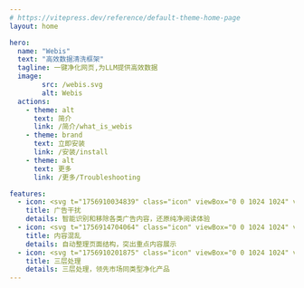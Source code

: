 ```yaml
---
# https://vitepress.dev/reference/default-theme-home-page
layout: home

hero:
  name: "Webis"
  text: "高效数据清洗框架"
  tagline: 一键净化网页,为LLM提供高效数据
  image:
        src: /webis.svg
        alt: Webis
  actions:
    - theme: alt
      text: 简介
      link: /简介/what_is_webis
    - theme: brand
      text: 立即安装
      link: /安装/install
    - theme: alt
      text: 更多
      link: /更多/Troubleshooting

features:
  - icon: <svg t="1756910034839" class="icon" viewBox="0 0 1024 1024" version="1.1" xmlns="http://www.w3.org/2000/svg" p-id="21016" width="200" height="200"><path d="M512 1024C229.2224 1024 0 794.7776 0 512S229.2224 0 512 0s512 229.2224 512 512-229.2224 512-512 512zM298.2912 307.2L153.6 682.9056h61.0304l35.2768-96.8192h161.536l35.2256 96.768h61.5936L363.52 307.2H298.2912z m-31.0272 231.5264l62.6176-169.984h2.048l62.1568 169.984H267.264zM545.0752 307.2v375.7056h135.7824c60.4672 0 106.2912-16.896 137.8304-50.5344 30.0032-32.6144 45.2608-78.3872 45.2608-137.3184 0-59.4432-14.7456-105.2672-44.1856-136.8064C788.1728 324.0448 742.4 307.2 681.8816 307.2h-136.8064z m57.344 48.9472h68.9664c47.3088 0 82.0736 11.0592 104.1408 33.6384 21.0432 22.1184 32.1024 56.832 32.1024 105.2672 0 47.36-11.0592 82.0736-32.6144 104.704-22.0672 22.6304-57.344 34.2016-104.704 34.2016h-67.8912V356.1472z" fill="#07D0B0" p-id="21017"></path></svg>
    title: 广告干扰
    details: 智能识别和移除各类广告内容，还原纯净阅读体验
  - icon: <svg t="1756914704064" class="icon" viewBox="0 0 1024 1024" version="1.1" xmlns="http://www.w3.org/2000/svg" p-id="16705" width="200" height="200"><path d="M930.909091 23.272727a69.818182 69.818182 0 1 1-30.871273 132.456728L684.648727 350.603636A220.16 220.16 0 0 1 733.090909 488.727273c0 30.266182-6.085818 59.112727-17.093818 85.387636l165.934545 117.154909a81.454545 81.454545 0 1 1-27.671272 37.434182l-160.849455-113.570909a221.335273 221.335273 0 0 1-129.349818 88.517818l23.970909 87.901091a69.818182 69.818182 0 1 1-45.102545 11.543273l-25.448728-93.346909a220.555636 220.555636 0 0 1-171.124363-74.589091L157.521455 764.357818a69.818182 69.818182 0 1 1-31.662546-34.746182l193.466182-132.352A220.078545 220.078545 0 0 1 290.909091 488.727273c0-55.237818 20.247273-105.751273 53.76-144.500364L198.539636 217.611636a81.454545 81.454545 0 1 1 28.637091-36.759272l151.610182 131.397818A220.113455 220.113455 0 0 1 512 267.636364c53.061818 0 101.76 18.699636 139.869091 49.850181l215.645091-195.095272A69.818182 69.818182 0 0 1 930.909091 23.272727zM581.818182 837.818182a23.272727 23.272727 0 1 0 0 46.545454 23.272727 23.272727 0 0 0 0-46.545454zM93.090909 768a23.272727 23.272727 0 1 0 0 46.545455 23.272727 23.272727 0 0 0 0-46.545455z m837.818182-46.545455a34.909091 34.909091 0 1 0 0 69.818182 34.909091 34.909091 0 0 0 0-69.818182zM631.156364 512.802909l-77.067637 105.972364a23.272727 23.272727 0 0 1-33.92 4.026182l-1.349818-1.256728-40.680727-40.669091-52.538182 59.554909A173.742545 173.742545 0 0 0 512 663.272727c72.890182 0 135.354182-44.683636 161.477818-108.148363l-42.321454-42.321455zM512 314.181818c-96.395636 0-174.545455 78.149818-174.545455 174.545455 0 48.174545 19.514182 91.787636 51.083637 123.380363l71.098182-80.593454a23.272727 23.272727 0 0 1 32.512-2.350546l1.396363 1.28 38.923637 38.923637 77.079272-105.960728a23.272727 23.272727 0 0 1 33.92-4.026181l1.349819 1.256727 41.239272 41.227636c0.325818-4.340364 0.488727-8.727273 0.488728-13.137454 0-96.395636-78.149818-174.545455-174.545455-174.545455z m-46.545455 46.545455a69.818182 69.818182 0 1 1 0 139.636363 69.818182 69.818182 0 0 1 0-139.636363z m0 46.545454a23.272727 23.272727 0 1 0 0 46.545455 23.272727 23.272727 0 0 0 0-46.545455zM151.272727 116.363636a34.909091 34.909091 0 1 0 0 69.818182 34.909091 34.909091 0 0 0 0-69.818182z m779.636364-46.545454a23.272727 23.272727 0 1 0 0 46.545454 23.272727 23.272727 0 0 0 0-46.545454z" fill="#3ee893" p-id="16706"></path></svg>
    title: 内容混乱 
    details: 自动整理页面结构，突出重点内容展示
  - icon: <svg t="1756910201875" class="icon" viewBox="0 0 1024 1024" version="1.1" xmlns="http://www.w3.org/2000/svg" p-id="31218" width="200" height="200"><path d="M959.829333 500.5312l-451.106133 254.839467a43.349333 43.349333 0 0 1-42.666667 0L15.291733 500.5312a10.8544 10.8544 0 0 1 0-18.978133l95.095467-53.725867 321.467733 181.725867a114.2784 114.2784 0 0 0 111.4112 0l321.399467-181.725867 95.163733 53.725867a10.8544 10.8544 0 0 1 0 18.978133z m-0.273066-205.2096L508.7232 550.229333a43.485867 43.485867 0 0 1-42.666667 0L15.291733 295.3216a10.8544 10.8544 0 0 1 0-18.978133L478.0032 15.018667a19.182933 19.182933 0 0 1 18.8416 0l462.711467 261.461333a10.8544 10.8544 0 0 1 0 18.909867zM15.291733 688.810667l96.733867-54.749867 319.761067 180.6336a114.2784 114.2784 0 0 0 111.479466 0l319.556267-180.6336 96.938667 54.749867a10.8544 10.8544 0 0 1 0 18.978133L508.791467 962.56a42.939733 42.939733 0 0 1-42.3936 0L15.291733 707.7888a10.8544 10.8544 0 0 1 0-18.978133z" fill="#13E6AA" p-id="31219"></path></svg>
    title: 三层处理
    details: 三层处理，领先市场同类型净化产品
---
```


